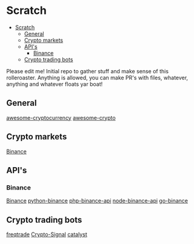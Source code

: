 # Scratch
- [Scratch](#scratch)
  - [General](#general)
  - [Crypto markets](#crypto-markets)
  - [API's](#apis)
    - [Binance](#binance)
  - [Crypto trading bots](#crypto-trading-bots)

Please edit me!
Initial repo to gather stuff and make sense of this rolleroaster.
Anything is allowed, you can make PR's with files, whatever, anything and whatever floats yar boat!

## General

[awesome-cryptocurrency](https://github.com/cmahon/awesome-cryptocurrency)
[awesome-crypto](https://github.com/Helmi/awesome-crypto)

## Crypto markets

[Binance](https://www.binance.com/)

## API's

### Binance

[Binance](https://binance-docs.github.io/apidocs/spot/en/)
[python-binance](https://github.com/sammchardy/python-binance)
[php-binance-api](https://github.com/jaggedsoft/php-binance-api)
[node-binance-api](https://github.com/jaggedsoft/node-binance-api)
[go-binance](https://github.com/adshao/go-binance)

## Crypto trading bots

[freqtrade](https://github.com/freqtrade/freqtrade)
[Crypto-Signal](https://github.com/CryptoSignal/Crypto-Signal)
[catalyst](https://github.com/enigmampc/catalyst)
